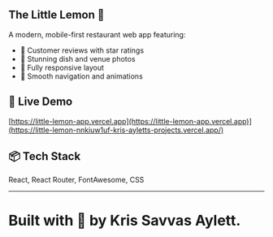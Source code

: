 ## The Little Lemon 🍋

A modern, mobile-first restaurant web app featuring:
- 🌟 Customer reviews with star ratings
- 📸 Stunning dish and venue photos
- 📱 Fully responsive layout
- 🧭 Smooth navigation and animations

## 🚀 Live Demo
[https://little-lemon-app.vercel.app](https://little-lemon-app.vercel.app)](https://little-lemon-nnkiuw1uf-kris-ayletts-projects.vercel.app/)

## 📦 Tech Stack
React, React Router, FontAwesome, CSS

---

Built with 💛 by Kris Savvas Aylett.
=======

